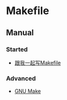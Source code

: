 # Makefile
## Manual
### Started
* [跟我一起写Makefile](./%E8%B7%9F%E6%88%91%E4%B8%80%E8%B5%B7%E5%86%99Makefile.pdf)

### Advanced
* [GNU Make](./GNU%20Make.pdf)